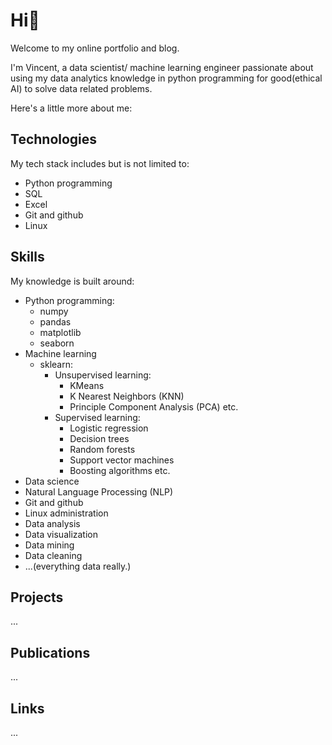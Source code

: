 # **Hi**👋
Welcome to my online portfolio and blog.

I'm Vincent, a data scientist/ machine learning engineer passionate about
using my data analytics knowledge in python
programming for good(ethical AI) to solve data
related problems.  

Here's a little more about me:

## **Technologies**
My tech stack includes but is not limited to:
- Python programming
- SQL
- Excel
- Git and github
- Linux

## **Skills**
My knowledge is built around:
- Python programming:
  - numpy
  - pandas
  - matplotlib
  - seaborn
- Machine learning
  - sklearn:
    - Unsupervised learning:
      - KMeans
      - K Nearest Neighbors (KNN)
      - Principle Component Analysis (PCA) etc.
    - Supervised learning:
      - Logistic regression
      - Decision trees
      - Random forests
      - Support vector machines
      - Boosting algorithms etc.
- Data science
- Natural Language Processing (NLP)
- Git and github
- Linux administration
- Data analysis
- Data visualization
- Data mining
- Data cleaning
- ...(everything data really.)


## **Projects**
...

## **Publications**
...

## **Links**
...

